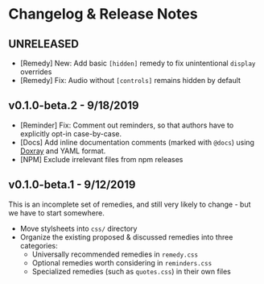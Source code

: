# Changelog & Release Notes

## UNRELEASED

- [Remedy] New: Add basic `[hidden]` remedy
  to fix unintentional `display` overrides
- [Remedy] Fix: Audio without `[controls]` remains hidden by default

## v0.1.0-beta.2 - 9/18/2019

- [Reminder] Fix: Comment out reminders,
  so that authors have to explicitly opt-in
  case-by-case.
- [Docs] Add inline documentation comments
  (marked with `@docs`)
  using [Doxray](https://github.com/himedlooff/doxray)
  and YAML format.
- [NPM] Exclude irrelevant files from npm releases

## v0.1.0-beta.1 - 9/12/2019

This is an incomplete set of remedies,
and still very likely to change -
but we have to start somewhere.

- Move stylsheets into `css/` directory
- Organize the existing proposed & discussed remedies into three categories:
  - Universally recommended remedies in `remedy.css`
  - Optional remedies worth considering in `reminders.css`
  - Specialized remedies (such as `quotes.css`) in their own files
